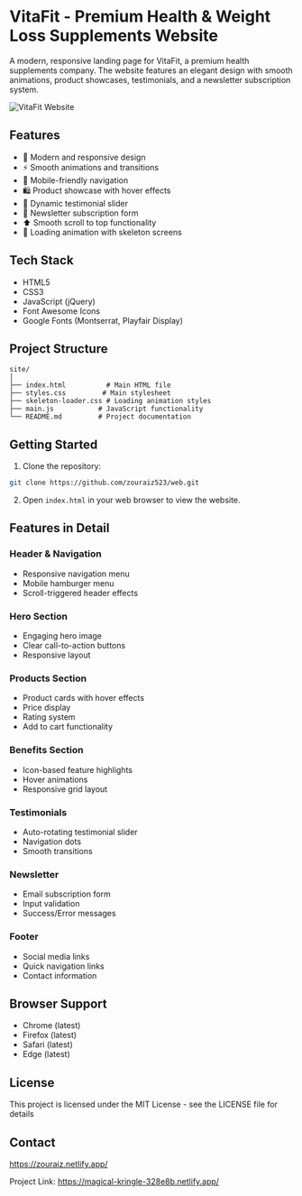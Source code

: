 # VitaFit - Premium Health & Weight Loss Supplements Website

A modern, responsive landing page for VitaFit, a premium health supplements company. The website features an elegant design with smooth animations, product showcases, testimonials, and a newsletter subscription system.

![VitaFit Website](https://images.unsplash.com/photo-1535914254981-b5012eebbd15?ixlib=rb-4.0.3&auto=format&fit=crop&w=500&q=80)

## Features

- 🎨 Modern and responsive design
- ⚡ Smooth animations and transitions
- 📱 Mobile-friendly navigation
- 🛍️ Product showcase with hover effects
- 💬 Dynamic testimonial slider
- 📧 Newsletter subscription form
- ⬆️ Smooth scroll to top functionality
- 🔄 Loading animation with skeleton screens

## Tech Stack

- HTML5
- CSS3
- JavaScript (jQuery)
- Font Awesome Icons
- Google Fonts (Montserrat, Playfair Display)

## Project Structure

```
site/
│
├── index.html          # Main HTML file
├── styles.css         # Main stylesheet
├── skeleton-loader.css # Loading animation styles
├── main.js           # JavaScript functionality
└── README.md         # Project documentation
```

## Getting Started

1. Clone the repository:
```bash
git clone https://github.com/zouraiz523/web.git
```

2. Open `index.html` in your web browser to view the website.

## Features in Detail

### Header & Navigation
- Responsive navigation menu
- Mobile hamburger menu
- Scroll-triggered header effects

### Hero Section
- Engaging hero image
- Clear call-to-action buttons
- Responsive layout

### Products Section
- Product cards with hover effects
- Price display
- Rating system
- Add to cart functionality

### Benefits Section
- Icon-based feature highlights
- Hover animations
- Responsive grid layout

### Testimonials
- Auto-rotating testimonial slider
- Navigation dots
- Smooth transitions

### Newsletter
- Email subscription form
- Input validation
- Success/Error messages

### Footer
- Social media links
- Quick navigation links
- Contact information

## Browser Support

- Chrome (latest)
- Firefox (latest)
- Safari (latest)
- Edge (latest)



## License

This project is licensed under the MIT License - see the LICENSE file for details

## Contact

https://zouraiz.netlify.app/

Project Link: https://magical-kringle-328e8b.netlify.app/

